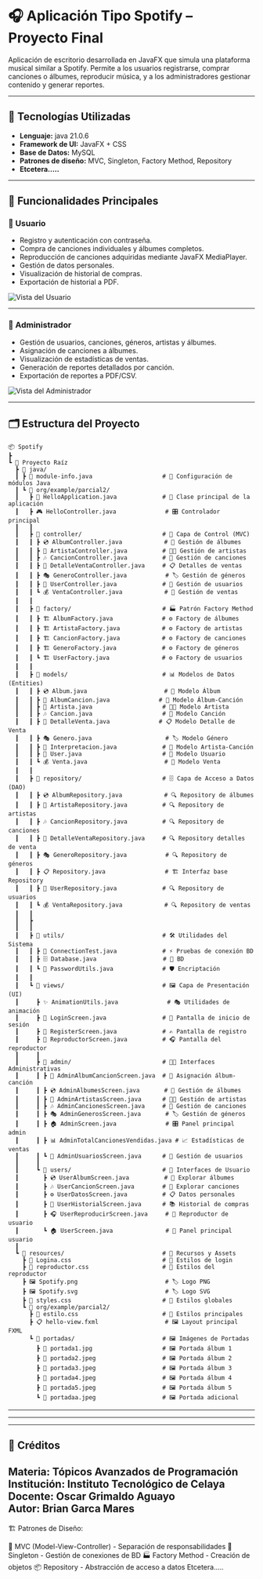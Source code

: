
# 🎧 Aplicación Tipo Spotify – Proyecto Final

Aplicación de escritorio desarrollada en JavaFX que simula una plataforma musical similar a Spotify. Permite a los usuarios registrarse, comprar canciones o álbumes, reproducir música, y a los administradores gestionar contenido y generar reportes.

---

## 📌 Tecnologías Utilizadas

- **Lenguaje:** java 21.0.6 
- **Framework de UI:** JavaFX + CSS
- **Base de Datos:** MySQL
- **Patrones de diseño:** MVC, Singleton, Factory Method, Repository
- **Etcetera.....**
---

## 🧾 Funcionalidades Principales

### 👤 Usuario
- Registro y autenticación con contraseña.
- Compra de canciones individuales y álbumes completos.
- Reproducción de canciones adquiridas mediante JavaFX MediaPlayer.
- Gestión de datos personales.
- Visualización de historial de compras.
- Exportación de historial a PDF.

![Vista del Usuario](parcial2/src/main/resources/org/example/parcial2/portadas/Usuario.png)

---

### 🔧 Administrador
- Gestión de usuarios, canciones, géneros, artistas y álbumes.
- Asignación de canciones a álbumes.
- Visualización de estadísticas de ventas.
- Generación de reportes detallados por canción.
- Exportación de reportes a PDF/CSV.

![Vista del Administrador](parcial2/src/main/resources/org/example/parcial2/portadas/Administrador.png)


---

## 🗂️ Estructura del Proyecto

```
📦 Spotify
┣ 
┗ 📂 Proyecto Raíz
  ┣ 📂 java/
  ┃ ┣ 📄 module-info.java                    # 🔧 Configuración de módulos Java
  ┃ ┗ 📂 org/example/parcial2/
  ┃   ┣ 🚀 HelloApplication.java             # 🎯 Clase principal de la aplicación
  ┃   ┣ 🎮 HelloController.java              # 🎛️ Controlador principal
  ┃   ┃
  ┃   ┣ 📂 controller/                       # 🎯 Capa de Control (MVC)
  ┃   ┃ ┣ 💿 AlbumController.java            # 🎵 Gestión de álbumes
  ┃   ┃ ┣ 🎤 ArtistaController.java          # 👨‍🎤 Gestión de artistas
  ┃   ┃ ┣ 🎶 CancionController.java          # 🎼 Gestión de canciones
  ┃   ┃ ┣ 🧾 DetalleVentaController.java     # 📋 Detalles de ventas
  ┃   ┃ ┣ 🎭 GeneroController.java           # 🏷️ Gestión de géneros
  ┃   ┃ ┣ 👤 UserController.java             # 🔐 Gestión de usuarios
  ┃   ┃ ┗ 💰 VentaController.java            # 🛒 Gestión de ventas
  ┃   ┃
  ┃   ┣ 📂 factory/                          # 🏭 Patrón Factory Method
  ┃   ┃ ┣ 🏗️ AlbumFactory.java              # ⚙️ Factory de álbumes
  ┃   ┃ ┣ 🏗️ ArtistaFactory.java            # ⚙️ Factory de artistas
  ┃   ┃ ┣ 🏗️ CancionFactory.java            # ⚙️ Factory de canciones
  ┃   ┃ ┣ 🏗️ GeneroFactory.java             # ⚙️ Factory de géneros
  ┃   ┃ ┗ 🏗️ UserFactory.java               # ⚙️ Factory de usuarios
  ┃   ┃
  ┃   ┣ 📂 models/                           # 📊 Modelos de Datos (Entities)
  ┃   ┃ ┣ 💿 Album.java                      # 🎵 Modelo Álbum
  ┃   ┃ ┣ 🔗 AlbumCancion.java              # 🎼 Modelo Álbum-Canción
  ┃   ┃ ┣ 🎤 Artista.java                    # 👨‍🎤 Modelo Artista
  ┃   ┃ ┣ 🎶 Cancion.java                    # 🎵 Modelo Canción
  ┃   ┃ ┣ 🧾 DetalleVenta.java              # 📋 Modelo Detalle de Venta
  ┃   ┃ ┣ 🎭 Genero.java                     # 🏷️ Modelo Género
  ┃   ┃ ┣ 🎼 Interpretacion.java             # 🤝 Modelo Artista-Canción
  ┃   ┃ ┣ 👤 User.java                       # 🔐 Modelo Usuario
  ┃   ┃ ┗ 💰 Venta.java                      # 🛒 Modelo Venta
  ┃   ┃
  ┃   ┣ 📂 repository/                       # 🗄️ Capa de Acceso a Datos (DAO)
  ┃   ┃ ┣ 💿 AlbumRepository.java            # 🔍 Repository de álbumes
  ┃   ┃ ┣ 🎤 ArtistaRepository.java          # 🔍 Repository de artistas
  ┃   ┃ ┣ 🎶 CancionRepository.java          # 🔍 Repository de canciones
  ┃   ┃ ┣ 🧾 DetalleVentaRepository.java     # 🔍 Repository detalles de venta
  ┃   ┃ ┣ 🎭 GeneroRepository.java           # 🔍 Repository de géneros
  ┃   ┃ ┣ 📋 Repository.java                 # 🏗️ Interfaz base Repository
  ┃   ┃ ┣ 👤 UserRepository.java             # 🔍 Repository de usuarios
  ┃   ┃ ┗ 💰 VentaRepository.java            # 🔍 Repository de ventas
  ┃   ┃
  ┃   ┣
  ┃   ┃
  ┃   ┣ 📂 utils/                            # 🛠️ Utilidades del Sistema
  ┃   ┃ ┣ 🔌 ConnectionTest.java             # ⚡ Pruebas de conexión BD
  ┃   ┃ ┣ 🗄️ Database.java                   # 🔗 BD
  ┃   ┃ ┗ 🔐 PasswordUtils.java              # 🛡️ Encriptación
  ┃   ┃
  ┃   ┗ 📂 views/                            # 🖼️ Capa de Presentación (UI)
  ┃     ┣ ✨ AnimationUtils.java              # 🎭 Utilidades de animación
  ┃     ┣ 🔑 LoginScreen.java                # 🚪 Pantalla de inicio de sesión
  ┃     ┣ 📝 RegisterScreen.java             # ✍️ Pantalla de registro
  ┃     ┣ 🎵 ReproductorScreen.java          # 🎧 Pantalla del reproductor
  ┃     ┃
  ┃     ┣ 📂 admin/                          # 👨‍💼 Interfaces Administrativas
  ┃     ┃ ┣ 🔗 AdminAlbumCancionScreen.java  # 🎼 Asignación álbum-canción
  ┃     ┃ ┣ 💿 AdminAlbumesScreen.java       # 📀 Gestión de álbumes
  ┃     ┃ ┣ 🎤 AdminArtistasScreen.java      # 👨‍🎤 Gestión de artistas
  ┃     ┃ ┣ 🎶 AdminCancionesScreen.java     # 🎵 Gestión de canciones
  ┃     ┃ ┣ 🎭 AdminGenerosScreen.java       # 🏷️ Gestión de géneros
  ┃     ┃ ┣ 🏠 AdminScreen.java              # 🎛️ Panel principal admin
  ┃     ┃ ┣ 📊 AdminTotalCancionesVendidas.java # 📈 Estadísticas de ventas
  ┃     ┃ ┗ 👥 AdminUsuariosScreen.java      # 🔐 Gestión de usuarios
  ┃     ┃
  ┃     ┗ 📂 users/                          # 👤 Interfaces de Usuario
  ┃       ┣ 💿 UserAlbumScreen.java          # 🎵 Explorar álbumes
  ┃       ┣ 🎶 UserCancionScreen.java        # 🎼 Explorar canciones
  ┃       ┣ ⚙️ UserDatosScreen.java          # 📋 Datos personales
  ┃       ┣ 🧾 UserHistorialScreen.java      # 📚 Historial de compras
  ┃       ┣ 🎧 UserReproducirScreen.java     # 🎵 Reproductor de usuario
  ┃       ┗ 🏠 UserScreen.java               # 🎯 Panel principal usuario
  ┃
  ┗ 📂 resources/                            # 🎨 Recursos y Assets
    ┣ 🎨 Logina.css                          # 💄 Estilos de login
    ┣ 🎵 reproductor.css                     # 💄 Estilos del reproductor
    ┣ 🖼️ Spotify.png                         # 🏷️ Logo PNG
    ┣ 🖼️ Spotify.svg                         # 🏷️ Logo SVG
    ┣ 💄 styles.css                          # 🎨 Estilos globales
    ┗ 📂 org/example/parcial2/
      ┣ 🎨 estilo.css                        # 💄 Estilos principales
      ┣ 📋 hello-view.fxml                   # 🖼️ Layout principal FXML
      ┗ 📂 portadas/                         # 🖼️ Imágenes de Portadas
        ┣ 🎵 portada1.jpg                    # 🖼️ Portada álbum 1
        ┣ 🎵 portada2.jpeg                   # 🖼️ Portada álbum 2
        ┣ 🎵 portada3.jpeg                   # 🖼️ Portada álbum 3
        ┣ 🎵 portada4.jpeg                   # 🖼️ Portada álbum 4
        ┣ 🎵 portada5.jpeg                   # 🖼️ Portada álbum 5
        ┗ 🎵 portadaa.jpeg                   # 🖼️ Portada adicional
```

---

---


---

## 📄 Créditos

**Materia:** Tópicos Avanzados de Programación  
**Institución:** Instituto Tecnológico de Celaya  
**Docente:** Oscar Grimaldo Aguayo  
**Autor:** Brian Garca Mares  
---

🏗️ Patrones de Diseño:

🎯 MVC (Model-View-Controller) - Separación de responsabilidades
🔄 Singleton - Gestión de conexiones de BD
🏭 Factory Method - Creación de objetos
📦 Repository - Abstracción de acceso a datos
Etcetera.....
